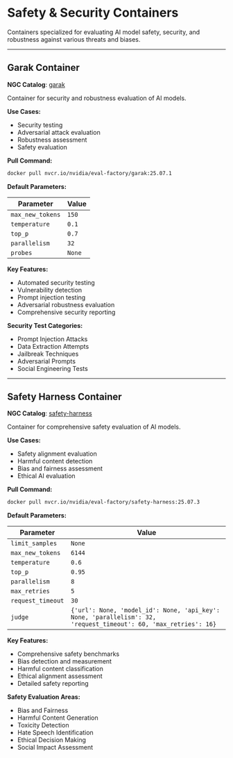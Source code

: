 # Safety & Security Containers

Containers specialized for evaluating AI model safety, security, and robustness against various threats and biases.

---

## Garak Container

**NGC Catalog**: [garak](https://catalog.ngc.nvidia.com/orgs/nvidia/teams/eval-factory/containers/garak)

Container for security and robustness evaluation of AI models.

**Use Cases:**
- Security testing
- Adversarial attack evaluation
- Robustness assessment
- Safety evaluation

**Pull Command:**
```bash
docker pull nvcr.io/nvidia/eval-factory/garak:25.07.1
```

**Default Parameters:**

| Parameter | Value |
|-----------|-------|
| `max_new_tokens` | `150` |
| `temperature` | `0.1` |
| `top_p` | `0.7` |
| `parallelism` | `32` |
| `probes` | `None` |

**Key Features:**
- Automated security testing
- Vulnerability detection
- Prompt injection testing
- Adversarial robustness evaluation
- Comprehensive security reporting

**Security Test Categories:**
- Prompt Injection Attacks
- Data Extraction Attempts
- Jailbreak Techniques
- Adversarial Prompts
- Social Engineering Tests

---

## Safety Harness Container

**NGC Catalog**: [safety-harness](https://catalog.ngc.nvidia.com/orgs/nvidia/teams/eval-factory/containers/safety-harness)

Container for comprehensive safety evaluation of AI models.

**Use Cases:**
- Safety alignment evaluation
- Harmful content detection
- Bias and fairness assessment
- Ethical AI evaluation

**Pull Command:**
```bash
docker pull nvcr.io/nvidia/eval-factory/safety-harness:25.07.3
```

**Default Parameters:**

| Parameter | Value |
|-----------|-------|
| `limit_samples` | `None` |
| `max_new_tokens` | `6144` |
| `temperature` | `0.6` |
| `top_p` | `0.95` |
| `parallelism` | `8` |
| `max_retries` | `5` |
| `request_timeout` | `30` |
| `judge` | `{'url': None, 'model_id': None, 'api_key': None, 'parallelism': 32, 'request_timeout': 60, 'max_retries': 16}` |

**Key Features:**
- Comprehensive safety benchmarks
- Bias detection and measurement
- Harmful content classification
- Ethical alignment assessment
- Detailed safety reporting

**Safety Evaluation Areas:**
- Bias and Fairness
- Harmful Content Generation
- Toxicity Detection
- Hate Speech Identification
- Ethical Decision Making
- Social Impact Assessment
